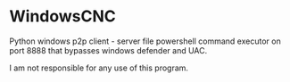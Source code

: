 # WindowsCNC
Python windows p2p client - server file powershell command executor on port 8888 that bypasses windows defender and UAC.

I am not responsible for any use of this program.
